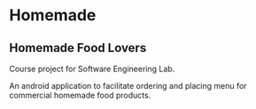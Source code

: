 # Homemade
## Homemade Food Lovers
Course project for Software Engineering Lab.

An android application to facilitate ordering and placing menu for commercial homemade food products.
